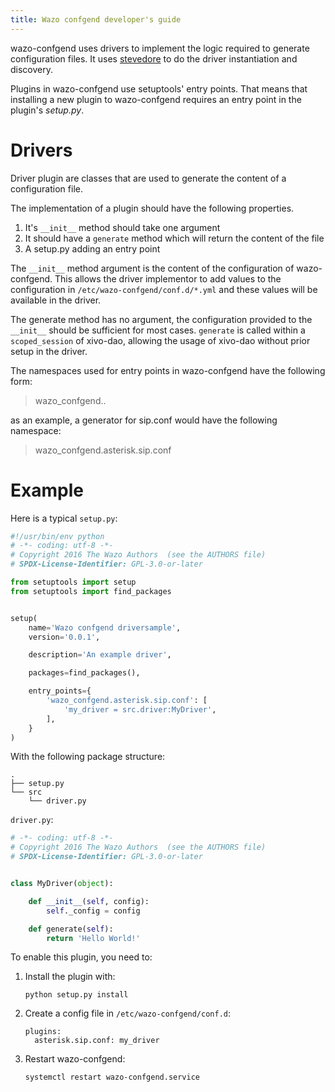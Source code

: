 ```yaml
---
title: Wazo confgend developer's guide
---
```


wazo-confgend uses drivers to implement the logic required to generate configuration files. It uses
[stevedore](http://docs.openstack.org/developer/stevedore/) to do the driver instantiation and
discovery.

Plugins in wazo-confgend use setuptools' entry points. That means that installing a new plugin to
wazo-confgend requires an entry point in the plugin's _setup.py_.

# Drivers

Driver plugin are classes that are used to generate the content of a configuration file.

The implementation of a plugin should have the following properties.

1.  It's `__init__` method should take one argument
2.  It should have a `generate` method which will return the content of the file
3.  A setup.py adding an entry point

The `__init__` method argument is the content of the configuration of wazo-confgend. This allows the
driver implementor to add values to the configuration in `/etc/wazo-confgend/conf.d/*.yml` and these
values will be available in the driver.

The generate method has no argument, the configuration provided to the `__init__` should be
sufficient for most cases. `generate` is called within a `scoped_session` of xivo-dao, allowing the
usage of xivo-dao without prior setup in the driver.

The namespaces used for entry points in wazo-confgend have the following form:

> wazo_confgend.<resource>.<filename>

as an example, a generator for sip.conf would have the following namespace:

> wazo_confgend.asterisk.sip.conf

# Example

Here is a typical `setup.py`:

```Python
#!/usr/bin/env python
# -*- coding: utf-8 -*-
# Copyright 2016 The Wazo Authors  (see the AUTHORS file)
# SPDX-License-Identifier: GPL-3.0-or-later

from setuptools import setup
from setuptools import find_packages


setup(
    name='Wazo confgend driversample',
    version='0.0.1',

    description='An example driver',

    packages=find_packages(),

    entry_points={
        'wazo_confgend.asterisk.sip.conf': [
            'my_driver = src.driver:MyDriver',
        ],
    }
)
```

With the following package structure:

    .
    ├── setup.py
    └── src
        └── driver.py

`driver.py`:

```Python
# -*- coding: utf-8 -*-
# Copyright 2016 The Wazo Authors  (see the AUTHORS file)
# SPDX-License-Identifier: GPL-3.0-or-later


class MyDriver(object):

    def __init__(self, config):
        self._config = config

    def generate(self):
        return 'Hello World!'
```

To enable this plugin, you need to:

1.  Install the plugin with:

        python setup.py install

2.  Create a config file in `/etc/wazo-confgend/conf.d`:

        plugins:
          asterisk.sip.conf: my_driver

3.  Restart wazo-confgend:

        systemctl restart wazo-confgend.service
